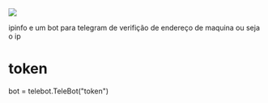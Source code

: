 <img src= "https://merida.anahuac.mx/hs-fs/hubfs/apreu/Blog/2019%20Blog%20APREU/APREU%20Blog%20-%20Abril%2019/dribbble-shot_6.gif?width=1600&name=dribbble-shot_6.gif"/>
<p> ipinfo e um bot para telegram de verifição de endereço 
de maquina ou seja o ip 
</p>

# token 
bot = telebot.TeleBot("token")
